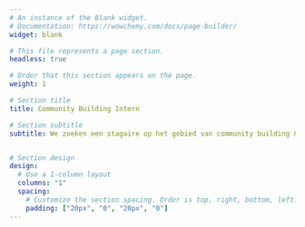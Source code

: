 ```yaml
---
# An instance of the Blank widget.
# Documentation: https://wowchemy.com/docs/page-builder/
widget: blank

# This file represents a page section.
headless: true

# Order that this section appears on the page.
weight: 1

# Section title
title: Community Building Intern

# Section subtitle
subtitle: We zoeken een stagaire op het gebied van community building & engagement voor 3-5 dagen per week. We zijn een Tech-for-good digitale startup, gevestigd in Den Haag. 


# Section design
design:
  # Use a 1-column layout
  columns: "1"
  spacing:
    # Customize the section spacing. Order is top, right, bottom, left.
    padding: ["20px", "0", "20px", "0"]
---
```

